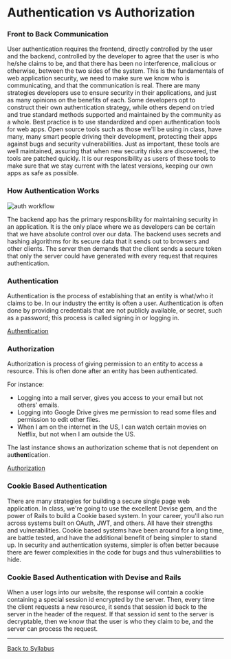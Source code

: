 # Authentication vs Authorization

### Front to Back Communication

User authentication requires the frontend, directly controlled by the user and the backend, controlled by the developer to agree that the user is who he/she claims to be, and that there has been no interference, malicious or otherwise, between the two sides of the system. This is the fundamentals of web application security, we need to make sure we know who is communicating, and that the communication is real. There are many strategies developers use to ensure security in their applications, and just as many opinions on the benefits of each. Some developers opt to construct their own authentication strategy, while others depend on tried and true standard methods supported and maintained by the community as a whole. Best practice is to use standardized and open authentication tools for web apps. Open source tools such as those we'll be using in class, have many, many smart people driving their development, protecting their apps against bugs and security vulnerabilities. Just as important, these tools are well maintained, assuring that when new security risks are discovered, the tools are patched quickly. It is our responsibility as users of these tools to make sure that we stay current with the latest versions, keeping our own apps as safe as possible.

### How Authentication Works

![auth workflow](https://s3.amazonaws.com/learn-site/curriculum/React/Authentication.jpg)

The backend app has the primary responsibility for maintaining security in an application. It is the only place where we as developers can be certain that we have absolute control over our data. The backend uses secrets and hashing algorithms for its secure data that it sends out to browsers and other clients. The server then demands that the client sends a secure token that only the server could have generated with every request that requires authentication.

### Authentication

Authentication is the process of establishing that an entity is what/who it claims to be. In our industry the entity is often a user. Authentication is often done by providing credentials that are not publicly available, or secret, such as a password; this process is called signing in or logging in.

[Authentication](https://en.wikipedia.org/wiki/Authentication)

### Authorization

Authorization is process of giving permission to an entity to access a resource. This is often done after an entity has been authenticated.

For instance:

- Logging into a mail server, gives you access to your email but not others' emails.
- Logging into Google Drive gives me permission to read some files and permission to edit other files.
- When I am on the internet in the US, I can watch certain movies on Netflix, but not when I am outside the US.

The last instance shows an authorization scheme that is not dependent on au**then**tication.

[Authorization](https://en.wikipedia.org/wiki/Authorization)

### Cookie Based Authentication

There are many strategies for building a secure single page web application. In class, we're going to use the excellent Devise gem, and the power of Rails to build a Cookie based system. In your career, you'll also run across systems built on OAuth, JWT, and others. All have their strengths and vulnerabilities. Cookie based systems have been around for a long time, are battle tested, and have the additional benefit of being simpler to stand up. In security and authentication systems, simpler is often better because there are fewer complexities in the code for bugs and thus vulnerabilities to hide.

### Cookie Based Authentication with Devise and Rails

When a user logs into our website, the response will contain a cookie containing a special session id encrypted by the server. Then, every time the client requests a new resource, it sends that session id back to the server in the header of the request. If that session id sent to the server is decryptable, then we know that the user is who they claim to be, and the server can process the request.

---

[Back to Syllabus](../README.md#unit-nine-react-in-rails-and-authentication)
